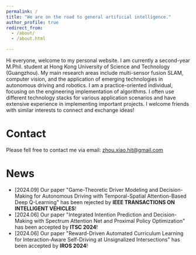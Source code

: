 ```yaml
---
permalink: /
title: "We are on the road to general artificial intelligence."
author_profile: true
redirect_from: 
  - /about/
  - /about.html

---
```



Hi everyone, welcome to my personal website. I am currently a second-year M.Phil. student at Hong Kong University of Science and Technology (Guangzhou). My main research areas include multi-sensor fusion SLAM, computer vision, and the application of emerging technologies in autonomous driving and robotics. I am a practice-oriented individual, focusing on the engineering implementation of algorithms. I often use different technology stacks for various application scenarios and have extensive experience in implementing important projects. I welcome friends with similar interests to connect and exchange ideas!


Contact
===
Please fell free to contact me via email: zhou.xiao.hit@gmail.com

News
===
* [2024.09] Our paper "Game-Theoretic Driver Modeling and Decision-Making for Autonomous Driving with Temporal-Spatial Attention-Based Deep Q-Learning" has been rejected by <b>IEEE TRANSACTIONS ON INTELLIGENT VEHICLES</b>!
* [2024.06] Our paper "Integrated Intention Prediction and Decision-Making with Spectrum Attention Net and Proximal Policy Optimization" has been accepted by <b>ITSC 2024</b>!
* [2024.06] Our paper "Reward-Driven Automated Curriculum Learning for Interaction-Aware Self-Driving at Unsignalized Intersections" has been accepted by <b>IROS 2024</b>!


